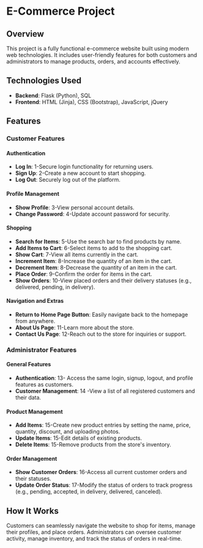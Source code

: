 # E-Commerce Project

## Overview
This project is a fully functional e-commerce website built using modern web technologies. It includes user-friendly features for both customers and administrators to manage products, orders, and accounts effectively.

## Technologies Used
- **Backend**: Flask (Python), SQL  
- **Frontend**: HTML (Jinja), CSS (Bootstrap), JavaScript, jQuery  

## Features

### Customer Features

#### Authentication
- **Log In**: 1-Secure login functionality for returning users.  
- **Sign Up**: 2-Create a new account to start shopping.  
- **Log Out**: Securely log out of the platform.  

#### Profile Management
- **Show Profile**: 3-View personal account details.  
- **Change Password**: 4-Update account password for security.  

#### Shopping
- **Search for Items**: 5-Use the search bar to find products by name.  
- **Add Items to Cart**: 6-Select items to add to the shopping cart.  
- **Show Cart**: 7-View all items currently in the cart.  
- **Increment Item**: 8-Increase the quantity of an item in the cart.  
- **Decrement Item**: 8-Decrease the quantity of an item in the cart.  
- **Place Order**: 9-Confirm the order for items in the cart.  
- **Show Orders**: 10-View placed orders and their delivery statuses (e.g., delivered, pending, in delivery).  

#### Navigation and Extras
- **Return to Home Page Button**: Easily navigate back to the homepage from anywhere.  
- **About Us Page**: 11-Learn more about the store.  
- **Contact Us Page**: 12-Reach out to the store for inquiries or support.  

### Administrator Features

#### General Features
- **Authentication**: 13- Access the same login, signup, logout, and profile features as customers.  
- **Customer Management**: 14 -View a list of all registered customers and their data.  

#### Product Management
- **Add Items**: 15-Create new product entries by setting the name, price, quantity, discount, and uploading photos.  
- **Update Items**: 15-Edit details of existing products.  
- **Delete Items**: 15-Remove products from the store's inventory.  

#### Order Management
- **Show Customer Orders**: 16-Access all current customer orders and their statuses.  
- **Update Order Status**: 17-Modify the status of orders to track progress (e.g., pending, accepted, in delivery, delivered, canceled).  

## How It Works
Customers can seamlessly navigate the website to shop for items, manage their profiles, and place orders. Administrators can oversee customer activity, manage inventory, and track the status of orders in real-time.


